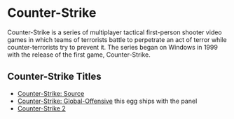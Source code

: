 # Counter-Strike

Counter-Strike is a series of multiplayer tactical first-person shooter video games in which teams of terrorists battle to perpetrate an act of terror while counter-terrorists try to prevent it. The series began on Windows in 1999 with the release of the first game, Counter-Strike.

## Counter-Strike Titles

- [Counter-Strike: Source](counter_strike_source)
- [Counter-Strike: Global-Offensive]() this egg ships with the panel
- [Counter-Strike 2](counter_strike_2)
